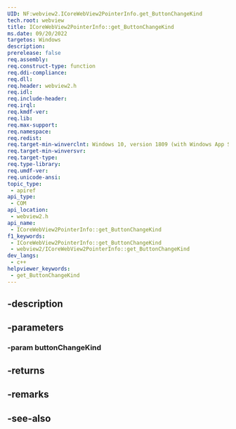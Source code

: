 ```yaml
---
UID: NF:webview2.ICoreWebView2PointerInfo.get_ButtonChangeKind
tech.root: webview
title: ICoreWebView2PointerInfo::get_ButtonChangeKind
ms.date: 09/20/2022
targetos: Windows
description: 
prerelease: false
req.assembly: 
req.construct-type: function
req.ddi-compliance: 
req.dll: 
req.header: webview2.h
req.idl: 
req.include-header: 
req.irql: 
req.kmdf-ver: 
req.lib: 
req.max-support: 
req.namespace: 
req.redist: 
req.target-min-winverclnt: Windows 10, version 1809 (with Windows App SDK 1.1 or later)
req.target-min-winversvr: 
req.target-type: 
req.type-library: 
req.umdf-ver: 
req.unicode-ansi: 
topic_type:
 - apiref
api_type:
 - COM
api_location:
 - webview2.h
api_name:
 - ICoreWebView2PointerInfo::get_ButtonChangeKind
f1_keywords:
 - ICoreWebView2PointerInfo::get_ButtonChangeKind
 - webview2/ICoreWebView2PointerInfo::get_ButtonChangeKind
dev_langs:
 - c++
helpviewer_keywords:
 - get_ButtonChangeKind
---
```


## -description

## -parameters

### -param buttonChangeKind

## -returns

## -remarks

## -see-also

